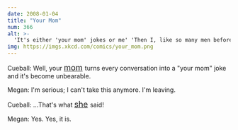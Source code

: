 ```yaml
---
date: 2008-01-04
title: "Your Mom"
num: 366
alt: >-
  'It's either 'your mom' jokes or me' 'Then I, like so many men before me, must reluctantly choose your mom.'
img: https://imgs.xkcd.com/comics/your_mom.png
---
```

Cueball: Well, your <font size="+1"> <u>mom</u> </font> turns every conversation into a "your mom" joke and it's become unbearable.

Megan: I'm serious; I can't take this anymore. I'm leaving.

Cueball: ...That's what <font size="+1"> <u>she</u> </font> said!

Megan: Yes. Yes, it is.